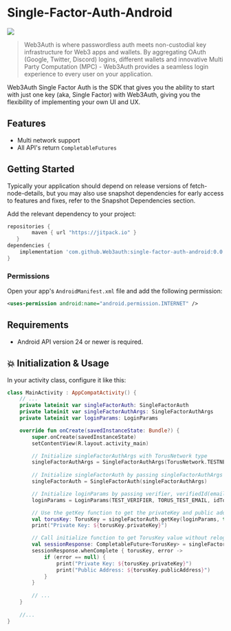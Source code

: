 # Single-Factor-Auth-Android

[![](https://jitpack.io/v/com.github.web3auth/single-factor-auth-android.svg)](https://jitpack.io/#com.github.web3auth/single-factor-auth-android)

> Web3Auth is where passwordless auth meets non-custodial key infrastructure for Web3 apps and wallets. By aggregating OAuth (Google, Twitter, Discord) logins, different wallets and innovative Multi Party Computation (MPC) - Web3Auth provides a seamless login experience to every user on your application.

Web3Auth Single Factor Auth is the SDK that gives you the ability to start with just one key (aka, Single Factor) with Web3Auth, giving you the flexibility of implementing your own UI and UX.

## Features
- Multi network support
- All API's return `CompletableFutures`


## Getting Started

Typically your application should depend on release versions of fetch-node-details, but you may also use snapshot dependencies for early access to features and fixes, refer to the Snapshot Dependencies section.


Add the relevant dependency to your project:

```groovy
repositories {
        maven { url "https://jitpack.io" }
   }
dependencies {
    implementation 'com.github.Web3auth:single-factor-auth-android:0.0.4'
}
```

### Permissions

Open your app's `AndroidManifest.xml` file and add the following permission:

```xml
<uses-permission android:name="android.permission.INTERNET" />
```

## Requirements
- Android API version 24 or newer is required.

## 💥 Initialization & Usage

In your activity class, configure it like this:

```kotlin
class MainActivity : AppCompatActivity() {
    // ...
    private lateinit var singleFactorAuth: SingleFactorAuth
    private lateinit var singleFactorAuthArgs: SingleFactorAuthArgs
    private lateinit var loginParams: LoginParams

    override fun onCreate(savedInstanceState: Bundle?) {
        super.onCreate(savedInstanceState)
        setContentView(R.layout.activity_main)

        // Initialize singleFactorAuthArgs with TorusNetwork type 
        singleFactorAuthArgs = SingleFactorAuthArgs(TorusNetwork.TESTNET)
        
        // Initialize singleFactorAuth by passing singleFactorAuthArgs params
        singleFactorAuth = SingleFactorAuth(singleFactorAuthArgs)

        // Initialize loginParams by passing verifier, verifiedId(email) and idToken
        loginParams = LoginParams(TEST_VERIFIER, TORUS_TEST_EMAIL, idToken)

        // Use the getKey function to get the privateKey and public address for the user
        val torusKey: TorusKey = singleFactorAuth.getKey(loginParams, this.applicationContext).get()
        print("Private Key: ${torusKey.privateKey}")

        // Call initialize function to get TorusKey value without relogging in user if a user has an active session it will return the TorusKey
        val sessionResponse: CompletableFuture<TorusKey> = singleFactorAuth.initialize(this.applicationContext)
        sessionResponse.whenComplete { torusKey, error ->
            if (error == null) {
                print("Private Key: ${torusKey.privateKey}")
                print("Public Address: ${torusKey.publicAddress}")
            }
        }
        
        // ...
    }
    
    //...
}
```

